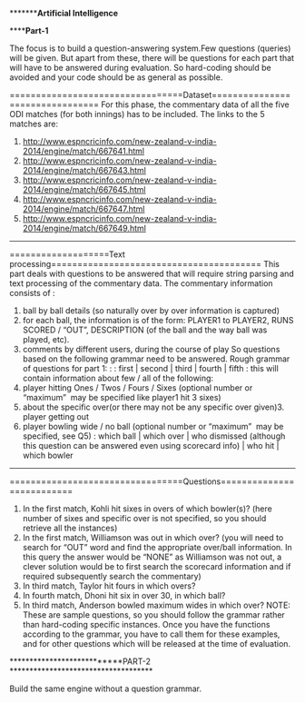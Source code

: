 ***************************Artificial Intelligence********************

**********************************Part-1******************************

The focus is to build a question-answering system.Few questions (queries) will be given. But
apart from these, there will be questions for each part that will have to be answered during
evaluation. So hard-coding should be avoided and your code should be as general as
possible.



=================================Dataset================================
For this phase, the commentary data of all the five ODI matches (for both innings) has to be
included.
The links to the 5 matches are:
1. http://www.espncricinfo.com/new-zealand-v-india-2014/engine/match/667641.html
2. http://www.espncricinfo.com/new-zealand-v-india-2014/engine/match/667643.html
3. http://www.espncricinfo.com/new-zealand-v-india-2014/engine/match/667645.html
4. http://www.espncricinfo.com/new-zealand-v-india-2014/engine/match/667647.html
5. http://www.espncricinfo.com/new-zealand-v-india-2014/engine/match/667649.html
________________________________________________________________________


===================Text processing========================================
This part deals with questions to be answered that will require string parsing and text
processing of the commentary data.
The commentary information consists of :
1. ball by ball details (so naturally over by over information is captured)
2. for each ball, the information is of the form:
PLAYER1 to PLAYER2, RUNS SCORED / “OUT”, DESCRIPTION (of the ball and the
way ball was played, etc).
3. comments by different users, during the course of play
So questions based on the following grammar need to be answered.
Rough grammar of questions for part 1:
<full question> : <info about match> <description> <question>
<info about match> : first | second | third | fourth | fifth
<description> : this will contain information about few / all of the following:
1. player hitting Ones / Twos / Fours / Sixes (optional number or
“maximum” ­ may be specified like player1 hit 3 sixes)
2. about the specific over(or there may not be any specific over given)3. player getting out
4. player bowling wide / no ball (optional number or “maximum” ­ may
be specified, see Q5)
<question> : which ball | which over | who dismissed (although this question can be
answered even using scorecard info) | who hit | which bowler
___________________________________________________________________________



=================================Questions==========================
1. In the first match, Kohli hit sixes in overs of which bowler(s)?
(here number of sixes and specific over is not specified, so you should retrieve all the instances)
2. In the first match, Williamson was out in which over?
(you will need to search for “OUT” word and find the appropriate over/ball information. In
this query the answer would be “NONE” as Williamson was not out, a clever solution would
be to first search the scorecard information and if required subsequently search the
commentary)
3. In third match, Taylor hit fours in which overs?
4. In fourth match, Dhoni hit six in over 30, in which ball?
5. In third match, Anderson bowled maximum wides in which over?
NOTE: These are sample questions, so you should follow the grammar rather than
hard-coding specific instances. Once you have the functions according to the grammar, you
have to call them for these examples, and for other questions which will be released at the
time of evaluation.


***************************PART-2 ************************************

Build the same engine without a question grammar.